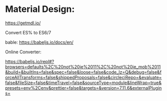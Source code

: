 # Material Design:
https://getmdl.io/


Convert ES% to ES6/7 

bable:
https://babeljs.io/docs/en/

Online Converter:

https://babeljs.io/repl#?browsers=defaults%2C%20not%20ie%2011%2C%20not%20ie_mob%2011&build=&builtIns=false&spec=false&loose=false&code_lz=Q&debug=false&forceAllTransforms=false&shippedProposals=false&circleciRepo=&evaluate=false&fileSize=false&timeTravel=false&sourceType=module&lineWrap=true&presets=env%2Cenv&prettier=false&targets=&version=7.11.6&externalPlugins=
